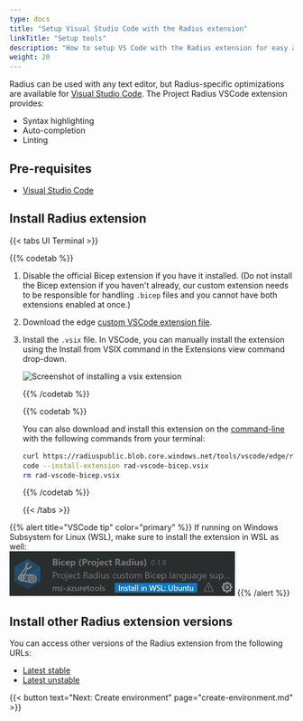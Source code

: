 ```yaml
---
type: docs
title: "Setup Visual Studio Code with the Radius extension"
linkTitle: "Setup tools"
description: "How to setup VS Code with the Radius extension for easy application authoring"
weight: 20
---
```


Radius can be used with any text editor, but Radius-specific optimizations are available for [Visual Studio Code](https://code.visualstudio.com/). The Project Radius VSCode extension provides:
- Syntax highlighting
- Auto-completion
- Linting

## Pre-requisites

- [Visual Studio Code](https://code.visualstudio.com/)

## Install Radius extension

{{< tabs UI Terminal >}}

{{% codetab %}}
  
1. Disable the official Bicep extension if you have it installed. (Do not install the Bicep extension if you haven't already, our custom extension needs to be responsible for handling `.bicep` files and you cannot have both extensions enabled at once.)

1. Download the edge [custom VSCode extension file](https://radiuspublic.blob.core.windows.net/tools/vscode/edge/rad-vscode-bicep.vsix).

1. Install the `.vsix` file. In VSCode, you can manually install the extension using the Install from VSIX command in the Extensions view command drop-down.

   <img src="./vsix-install.png" alt="Screenshot of installing a vsix extension" width=400>

   {{% /codetab %}}

   {{% codetab %}}

   You can also download and install this extension on the [command-line](https://code.visualstudio.com/docs/editor/extension-gallery#_install-from-a-vsix) with the following commands from your terminal:

   ```bash
   curl https://radiuspublic.blob.core.windows.net/tools/vscode/edge/rad-vscode-bicep.vsix --output rad-vscode-bicep.vsix
   code --install-extension rad-vscode-bicep.vsix
   rm rad-vscode-bicep.vsix
   ```

   {{% /codetab %}}

   {{< /tabs >}}

{{% alert title="VSCode tip" color="primary" %}} 
If running on Windows Subsystem for Linux (WSL), make sure to install the extension in WSL as well:
<br /><img src="./wsl-extension.png" alt="Screenshot of installing a vsix extension in WSL" width=400>
{{% /alert %}}

## Install other Radius extension versions

You can access other versions of the Radius extension from the following URLs:

- [Latest stable](https://get.radapp.dev/tools/vscode/stable/rad-vscode-bicep.vsix)
- [Latest unstable](https://radiuspublic.blob.core.windows.net/tools/vscode/edge/rad-vscode-bicep.vsix)

{{< button text="Next: Create environment" page="create-environment.md" >}}